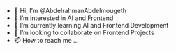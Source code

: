- 👋 Hi, I’m @AbdelrahmanAbdelmougeth
- 👀 I’m interested in AI and Frontend
- 🌱 I’m currently learning AI and Frontend Development
- 💞️ I’m looking to collaborate on Frontend Projects
- 📫 How to reach me ...

<!---
AbdelrahmanAbdelmougeth/AbdelrahmanAbdelmougeth is a ✨ special ✨ repository because its `README.md` (this file) appears on your GitHub profile.
You can click the Preview link to take a look at your changes.
--->
